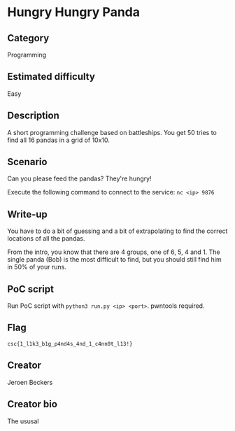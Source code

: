 # Hungry Hungry Panda

## Category

Programming

## Estimated difficulty

Easy

## Description

A short programming challenge based on battleships. You get 50 tries to find all 16 pandas in a grid of 10x10.

## Scenario

Can you please feed the pandas? They're hungry!

Execute the following command to connect to the service: `nc <ip> 9876`

## Write-up

You have to do a bit of guessing and a bit of extrapolating to find the correct locations of all the pandas.

From the intro, you know that there are 4 groups, one of 6, 5, 4 and 1. The single panda (Bob) is the most difficult to find, but you should still find him in 50% of your runs.

## PoC script

Run PoC script with `python3 run.py <ip> <port>`. pwntools required.

## Flag

`csc{1_l1k3_b1g_p4nd4s_4nd_1_c4nn0t_l13!}`

## Creator

Jeroen Beckers

## Creator bio

The ususal
